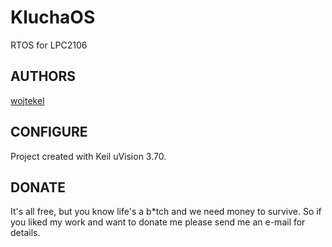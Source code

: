 # KluchaOS
RTOS for LPC2106

## AUTHORS
[wojtekel](http://mojemiejsce-wojtekel.rhcloud.com)

## CONFIGURE
Project created with Keil uVision 3.70.

## DONATE
It's all free, but you know life's a b*tch and we need money to survive. So if you liked my work and want to donate me please send me an e-mail for details.
